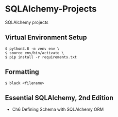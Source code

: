 # SQLAlchemy-Projects
SQLAlchemy projects

## Virtual Environment Setup
```
$ python3.8 -m venv env \
$ source env/bin/activate \
$ pip install -r requirements.txt
```

## Formatting
```
$ black <filename>
```

## Essential SQLAlchemy, 2nd Edition
- Ch6 Defining Schema with SQLAlchemy ORM


